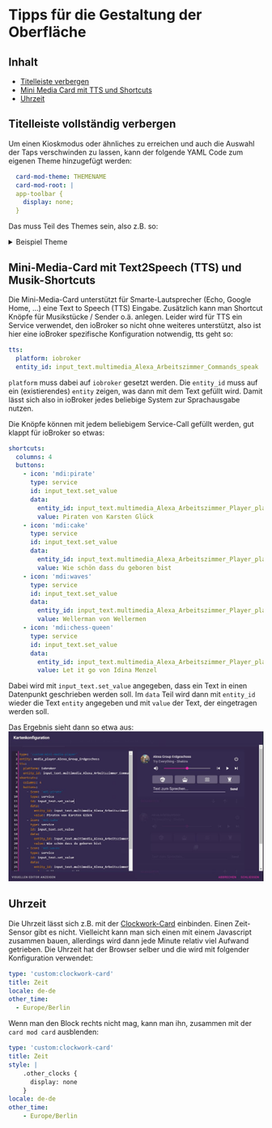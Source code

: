 # Tipps für die Gestaltung der Oberfläche

## Inhalt 

* [Titelleiste verbergen](ui_tipps.md#titelleiste-vollständig-verbergen)
* [Mini Media Card mit TTS und Shortcuts](ui_tipps.md#mini-media-card-mit-text2speech-tts-und-musik-shortcuts)
* [Uhrzeit](ui_tipps.md#uhrzeit)

## Titelleiste vollständig verbergen

Um einen Kioskmodus oder ähnliches zu erreichen und auch die Auswahl der Taps verschwinden zu lassen, kann der folgende YAML 
Code zum eigenen Theme hinzugefügt werden:

```yaml
  card-mod-theme: THEMENAME
  card-mod-root: |
  app-toolbar {
    display: none;
  }
```
Das muss Teil des Themes sein, also z.B. so:

<details>
  <summary>Beispiel Theme</summary>


```yaml
synthwave:
  # text
  primary-text-color: '#fff'
  secondary-text-color: '#ffffffca'
  text-primary-color: '#f4eee4'
  disabled-text-color: '#bdbdbd'

  # main interface colors
  primary-color: '#f92aad'
  primary-background-color: '#2a2139'
  dark-primary-color: '#f92aad'
  light-primary-color: '#241b2f'
  accent-color: '#f92aad'
  divider-color: '#49549539'
  paper-dialog-button-color: '#fff'
  switch-unchecked-button-color: '#fff'
  # iron-icon-fill-color: '#fff'
  yellow: '#ffcc00'
  green: '#72f1b8cc'
  
  ###
  
  # background and sidebar
  card-background-color: '#34294fe6'
  app-header-background-color: 'var(--primary-background-color)'
  paper-card-background-color: 'var(--card-background-color)'
  secondary-background-color: 'var(--light-primary-color)' # behind the cards on state
  ha-card-border-radius: '8px'
  
  # sidebar menu
  sidebar-text-color: 'var(--secondary-text-color)'
  # sidebar-background-color: 'var(--paper-listbox-background-color)' # backward compatible with existing themes
  sidebar-icon-color: 'var(--secondary-text-color)'
  sidebar-selected-text-color: 'var(--primary-text-color)'
  sidebar-selected-icon-color: 'var(--primary-text-color)'
  
  # mwc - for some reason it's buttons
  mdc-theme-primary: 'var(--dark-primary-color)'
  mdc-theme-secondary: 'var(--dark-primary-color)'
  
  # shadows
  ha-card-box-shadow: '0'

  # icons
  paper-item-icon-color: 'var(--secondary-text-color)'  # Off
  paper-item-icon-active-color: 'var(--yellow)' # On

  # switches
  toggle-button-color: 'var(--primary-color)'
  # --toggle-button-unchecked-color: 'var(--accent-color)'
  paper-toggle-button-checked-button-color: 'var(--primary-text-color)' # Knob On
  paper-toggle-button-checked-bar-color: 'var(--dark-primary-color)' # Background On
  switch-checked-color: 'var(--dark-primary-color)' # Background On
  paper-toggle-button-unchecked-button-color: 'var(--primary-text-color)' # Knob Off
  paper-toggle-button-unchecked-bar-color: 'var(--disabled-text-color)' # Background Off

  # Sliders
  slider-color: 'var(--primary-color)'
  slider-secondary-color: 'var(--light-primary-color)'
  slider-bar-color: 'var(--disabled-text-color)'
  paper-slider-knob-color: 'var(--accent-color)'
  paper-slider-knob-start-color: 'var(--accent-color)'
  paper-slider-pin-color: 'var(--accent-color)'
  paper-slider-active-color: 'var(--dark-primary-color)'
  # paper-slider-container-color: 'linear-gradient(var(--primary-background-color), var(--secondary-background-color)) no-repeat'
  paper-slider-secondary-color: 'var(--secondary-background-color)'
  paper-slider-disabled-active-color: 'var(--disabled-text-color)'
  paper-slider-disabled-secondary-color: 'var(--disabled-text-color)'
  switch-unchecked-track-color: 'var(--primary-text-color)'

  # radio buttons
  paper-radio-button-checked-color: 'var(--paper-toggle-button-checked-button-color)'
  paper-radio-button-unchecked-color: 'var(--paper-toggle-button-unchecked-button-color)'

  # other
  state-icon-color: 'var(--green)'
  table-row-background-color: 'var(--divider-color)'
  table-row-alternative-background-color: 'var(--light-primary-color)'
  
  ###

  # UI
  paper-card-header-color: 'var(--text-primary-color)' # Title in settings

  # Left Menu
  paper-listbox-background-color: 'var(--light-primary-color)' # Background
  sidebar-background-color: 'var(--light-primary-color)'

  # bar-card compatibility
  # https://github.com/custom-cards/bar-card
  custom-bar-card-color: 'var(--accent-color)'

  # fix dropdown background
  material-background-color: 'var(--light-primary-color)'

  # Scrollbar
  scrollbar-thumb-color: 'var(--divider-color)'

  # simple-thermostat buttons
  # https://github.com/nervetattoo/simple-thermostat
  st-mode-background: 'var(--primary-background-color)'
  st-mode-active-background: 'var(--dark-primary-color)'
  
  card-mod-theme: synthwave
  card-mod-root: |
  app-toolbar {
      display: none;
  }



```

</details>


## Mini-Media-Card mit Text2Speech (TTS) und Musik-Shortcuts

Die Mini-Media-Card unterstützt für Smarte-Lautsprecher (Echo, Google Home, ...) eine Text to Speech (TTS) Eingabe. Zusätzlich kann
man Shortcut Knöpfe für Musikstücke / Sender o.ä. anlegen. Leider wird für TTS ein Service verwendet, den ioBroker so nicht
ohne weiteres unterstützt, also ist hier eine ioBroker spezifische Konfiguration notwendig, tts geht so:

````yaml
tts:
  platform: iobroker
  entity_id: input_text.multimedia_Alexa_Arbeitszimmer_Commands_speak
````

`platform` muss dabei auf `iobroker` gesetzt werden. Die `entity_id` muss auf ein (existierendes) `entity` zeigen, 
was dann mit dem Text gefüllt wird. Damit lässt sich also in ioBroker jedes beliebige System zur Sprachausgabe nutzen.

Die Knöpfe können mit jedem beliebigem Service-Call gefüllt werden, gut klappt für ioBroker so etwas:
````yaml
shortcuts:
  columns: 4
  buttons:
    - icon: 'mdi:pirate'
      type: service
      id: input_text.set_value
      data:
        entity_id: input_text.multimedia_Alexa_Arbeitszimmer_Player_playSongAmazon
        value: Piraten von Karsten Glück
    - icon: 'mdi:cake'
      type: service
      id: input_text.set_value
      data:
        entity_id: input_text.multimedia_Alexa_Arbeitszimmer_Player_playSongAmazon
        value: Wie schön dass du geboren bist
    - icon: 'mdi:waves'
      type: service
      id: input_text.set_value
      data:
        entity_id: input_text.multimedia_Alexa_Arbeitszimmer_Player_playSongAmazon
        value: Wellerman von Wellermen
    - icon: 'mdi:chess-queen'
      type: service
      id: input_text.set_value
      data:
        entity_id: input_text.multimedia_Alexa_Arbeitszimmer_Player_playSongAmazon
        value: Let it go von Idina Menzel
````

Dabei wird mit `input_text.set_value` angegeben, dass ein Text in einen Datenpunkt geschrieben werden soll. Im `data` Teil
wird dann mit `entity_id` wieder die Text `entity` angegeben und mit `value` der Text, der eingetragen werden soll.

Das Ergebnis sieht dann so etwa aus:
![mini media player mit TTS und Shortcuts](media/mini-media-player.JPG)

## Uhrzeit

Die Uhrzeit lässt sich z.B. mit der [Clockwork-Card](custom_cards.md#clockwork-card) einbinden.
Einen Zeit-Sensor gibt es nicht. Vielleicht kann man sich einen mit einem Javascript zusammen bauen, allerdings wird 
dann jede Minute relativ viel Aufwand getrieben. Die Uhrzeit hat der Browser selber und die wird mit folgender Konfiguration 
verwendet:
````yaml
type: 'custom:clockwork-card'
title: Zeit
locale: de-de
other_time:
  - Europe/Berlin
````
Wenn man den Block rechts nicht mag, kann man ihn, zusammen mit der `card mod card` ausblenden:
````yaml
type: 'custom:clockwork-card'
title: Zeit
style: |
    .other_clocks {
      display: none
    }
locale: de-de
other_time:
    - Europe/Berlin
````
